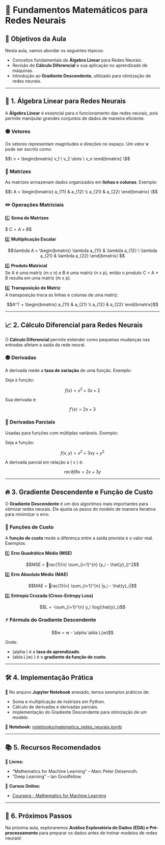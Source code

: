 # 📌 Fundamentos Matemáticos para Redes Neurais

## 🎯 Objetivos da Aula
Nesta aula, vamos abordar os seguintes tópicos:
- Conceitos fundamentais de **Álgebra Linear** para Redes Neurais.
- Revisão de **Cálculo Diferencial** e sua aplicação no aprendizado de máquinas.
- Introdução ao **Gradiente Descendente**, utilizado para otimização de redes neurais.

---

## 🔢 1. Álgebra Linear para Redes Neurais
A **Álgebra Linear** é essencial para o funcionamento das redes neurais, pois permite manipular grandes conjuntos de dados de maneira eficiente.

### 🟢 **Vetores**
Os vetores representam magnitudes e direções no espaço. Um vetor **v** pode ser escrito como:

$$\ v = \begin{bmatrix} v_1 \ v_2 \dots \ v_n \end{bmatrix} \$$

### 🔵 **Matrizes**
As matrizes armazenam dados organizados em **linhas e colunas**. Exemplo:

$$\ A = \begin{bmatrix} a_{11} & a_{12} \\ 
a_{21} & a_{22} \end{bmatrix} \$$

### ✏️ **Operações Matriciais**
1️⃣ **Soma de Matrizes**  

$$\ C = A + B \$$

2️⃣ **Multiplicação Escalar**  
```math
\lambda A = \begin{bmatrix} \lambda a_{11} & \lambda a_{12} \ \lambda a_{21} & \lambda a_{22} \end{bmatrix} 
```
3️⃣ **Produto Matricial**  
Se  A é uma matriz  (m x n) e  B é uma matriz (n x p), então o produto C = A * B  resulta em uma matriz (m x p).

4️⃣ **Transposição de Matriz**  
A transposição troca as linhas e colunas de uma matriz:  
```math
A^T = \begin{bmatrix} a_{11} & a_{21} \\ a_{12} & a_{22} \end{bmatrix}
```

---

## 📈 2. Cálculo Diferencial para Redes Neurais
O **Cálculo Diferencial** permite entender como pequenas mudanças nas entradas afetam a saída da rede neural.

### 🟢 **Derivadas**
A derivada mede a **taxa de variação** de uma função. Exemplo:

Seja a função:
```math
f(x) = x^2 + 3x + 2
```
Sua derivada é:
```math
f'(x) = 2x + 3
```

### 🔵 **Derivadas Parciais**
Usadas para funções com múltiplas variáveis. Exemplo:

Seja a função:
```math
f(x, y) = x^2 + 3xy + y^2
```
A derivada parcial em relação a \( x \) é:
```math
rac{\partial f}{\partial x} = 2x + 3y
```

---

## 🔥 3. Gradiente Descendente e Função de Custo
O **Gradiente Descendente** é um dos algoritmos mais importantes para otimizar redes neurais. Ele ajusta os pesos do modelo de maneira iterativa para minimizar o erro.

### 📌 **Funções de Custo**
A **função de custo** mede a diferença entre a saída prevista e o valor real. Exemplos:

1️⃣ **Erro Quadrático Médio (MSE)**  
```math
MSE = rac{1}{n} \sum_{i=1}^{n} (y_i - \hat{y}_i)^2
```

2️⃣ **Erro Absoluto Médio (MAE)**  
```math
MAE = rac{1}{n} \sum_{i=1}^{n} |y_i - \hat{y}_i|
```

3️⃣ **Entropia Cruzada (Cross-Entropy Loss)**  
```math
L = -\sum_{i=1}^{n} y_i \log(\hat{y}_i)
```

### ⚡ **Fórmula do Gradiente Descendente**
```math
w = w -  \alpha \abla L(w)
```
Onde:
- \(alpha \) é a **taxa de aprendizado**.
- \(abla L(w) \) é o **gradiente da função de custo**.

---

## 🛠 4. Implementação Prática
📌 No arquivo **Jupyter Notebook** anexado, temos exemplos práticos de:
- Soma e multiplicação de matrizes em Python.
- Cálculo de derivadas e derivadas parciais.
- Implementação do Gradiente Descendente para otimização de um modelo.

🔗 **Notebook:** [notebooks/matematica_redes_neurais.ipynb](notebooks/matematica_redes_neurais.ipynb)

---

## 📚 5. Recursos Recomendados
📖 **Livros:**
- “Mathematics for Machine Learning” – Marc Peter Deisenroth.
- “Deep Learning” – Ian Goodfellow.

🎥 **Cursos Online:**
- [Coursera - Mathematics for Machine Learning](https://www.coursera.org/specializations/mathematics-machine-learning)

---

## 🚀 6. Próximos Passos
Na próxima aula, exploraremos **Análise Exploratória de Dados (EDA) e Pré-processamento** para preparar os dados antes de treinar modelos de redes neurais!

